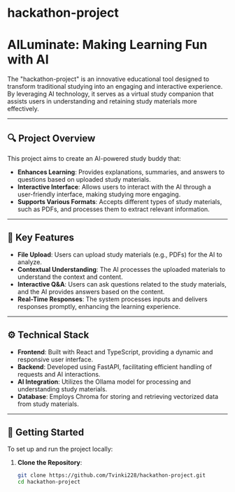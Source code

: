 # hackathon-project

# AILuminate: Making Learning Fun with AI

The "hackathon-project" is an innovative educational tool designed to transform traditional studying into an engaging and interactive experience. By leveraging AI technology, it serves as a virtual study companion that assists users in understanding and retaining study materials more effectively.

---

## 🔍 Project Overview

This project aims to create an AI-powered study buddy that:

- **Enhances Learning**: Provides explanations, summaries, and answers to questions based on uploaded study materials.
- **Interactive Interface**: Allows users to interact with the AI through a user-friendly interface, making studying more engaging.
- **Supports Various Formats**: Accepts different types of study materials, such as PDFs, and processes them to extract relevant information.

---

## 🧠 Key Features

- **File Upload**: Users can upload study materials (e.g., PDFs) for the AI to analyze.
- **Contextual Understanding**: The AI processes the uploaded materials to understand the context and content.
- **Interactive Q&A**: Users can ask questions related to the study materials, and the AI provides answers based on the content.
- **Real-Time Responses**: The system processes inputs and delivers responses promptly, enhancing the learning experience.

---

## ⚙️ Technical Stack

- **Frontend**: Built with React and TypeScript, providing a dynamic and responsive user interface.
- **Backend**: Developed using FastAPI, facilitating efficient handling of requests and AI interactions.
- **AI Integration**: Utilizes the Ollama model for processing and understanding study materials.
- **Database**: Employs Chroma for storing and retrieving vectorized data from study materials.

---

## 🚀 Getting Started

To set up and run the project locally:

1. **Clone the Repository**:

   ```bash
   git clone https://github.com/Tvinki228/hackathon-project.git
   cd hackathon-project
